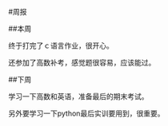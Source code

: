 #周报　　

##本周　　

终于打完了ｃ语言作业，很开心。

还参加了高数补考，感觉题很容易，应该能过。

##下周

学习一下高数和英语，准备最后的期末考试。

另外要学习一下python最后实训要用到，很重要。

